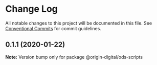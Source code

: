 # Change Log

All notable changes to this project will be documented in this file.
See [Conventional Commits](https://conventionalcommits.org) for commit guidelines.

## 0.1.1 (2020-01-22)

**Note:** Version bump only for package @origin-digital/ods-scripts
